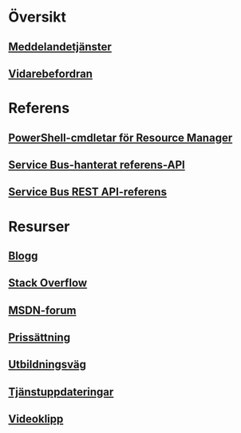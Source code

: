 # Översikt
## [Meddelandetjänster](../service-bus-messaging/service-bus-queues-topics-subscriptions.md)
## [Vidarebefordran](../service-bus-relay/service-bus-relay-overview.md)
# Referens
## [PowerShell-cmdletar för Resource Manager](/powershell/resourcemanager)
## [Service Bus-hanterat referens-API](/dotnet/api/) 
## [Service Bus REST API-referens](/rest/api/servicebus) 
# Resurser
## [Blogg](https://blogs.msdn.microsoft.com/servicebus/)
## [Stack Overflow](http://stackoverflow.com/questions/tagged/servicebus)
## [MSDN-forum](https://social.msdn.microsoft.com/forums/en-US/home?forum=servbus)
## [Prissättning](https://azure.microsoft.com/pricing/details/service-bus/)
## [Utbildningsväg](https://azure.microsoft.com/documentation/learning-paths/service-bus/)
## [Tjänstuppdateringar](https://azure.microsoft.com/updates/?product=service-bus)
## [Videoklipp](https://azure.microsoft.com/documentation/videos/index/?services=service-bus)


<!--HONumber=Nov16_HO2-->


